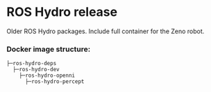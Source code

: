 # ROS Hydro release

Older ROS Hydro packages.
Include full container for the Zeno robot.

### Docker image structure:

    ├─ros-hydro-deps
      ├─ros-hydro-dev
        ├─ros-hydro-openni
          ├─ros-hydro-percept
